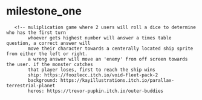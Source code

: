 # milestone_one

       <!-- muliplication game where 2 users will roll a dice to determine who has the first turn
            whoever gets highest number will answer a times table question, a correct answer will
            move their character towards a centerally located ship sprite from either the left or right.
            a wrong answer will move an 'enemy' from off screen towards the user. if the monster catches 
            that player loses, first to reach the ship wins 
            ship: https://foozlecc.itch.io/void-fleet-pack-2
            background: https://kayillustrations.itch.io/parallax-terrestrial-planet
            heros: https://trevor-pupkin.itch.io/outer-buddies

